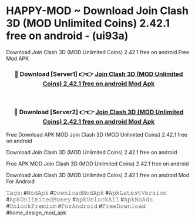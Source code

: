 # HAPPY-MOD ~ Download Join Clash 3D (MOD Unlimited Coins) 2.42.1 free on android - (ui93a)
Download Join Clash 3D (MOD Unlimited Coins) 2.42.1 free on android Free Mod APK

<div align="center">
<h3>🔴 Download [Server1] 👉👉 <a href="https://apk-comot.site?title=Join_Clash_3D_(MOD_Unlimited_Coins)_2.42.1_free_on_android">Join Clash 3D (MOD Unlimited Coins) 2.42.1 free on android Mod Apk</a></h3><br>

<h3>🔴 Download [Server2] 👉👉 <a href="https://apk-comot.site?title=Join_Clash_3D_(MOD_Unlimited_Coins)_2.42.1_free_on_android">Join Clash 3D (MOD Unlimited Coins) 2.42.1 free on android Mod Apk</a></h3>
</div>


Free Download APK MOD Join Clash 3D (MOD Unlimited Coins) 2.42.1 free on android

Download Join Clash 3D (MOD Unlimited Coins) 2.42.1 free on android 

Free APK MOD Join Clash 3D (MOD Unlimited Coins) 2.42.1 free on android 

Download Join Clash 3D (MOD Unlimited Coins) 2.42.1 free on android Mod For Android

𝚃𝚊𝚐𝚜: #𝙼𝚘𝚍𝙰𝚙𝚔 #𝙳𝚘𝚠𝚗𝚕𝚘𝚊𝚍𝙼𝚘𝚍𝙰𝚙𝚔 #𝙰𝚙𝚔𝙻𝚊𝚝𝚎𝚜𝚝𝚅𝚎𝚛𝚜𝚒𝚘𝚗 #𝙰𝚙𝚔𝚄𝚗𝚕𝚒𝚖𝚒𝚝𝚎𝚍𝙼𝚘𝚗𝚎𝚢 #𝙰𝚙𝚔𝚄𝚗𝚕𝚘𝚌𝚔𝙰𝚕𝚕 #𝙰𝚙𝚔𝙽𝚘𝙰𝚍𝚜 #𝚄𝚗𝚕𝚘𝚌𝚔𝙿𝚛𝚎𝚖𝚒𝚞𝚖 #𝙵𝚘𝚛𝙰𝚗𝚍𝚛𝚘𝚒𝚍 #𝙵𝚛𝚎𝚎𝙳𝚘𝚠𝚗𝚕𝚘𝚊𝚍 #home_design_mod_apk